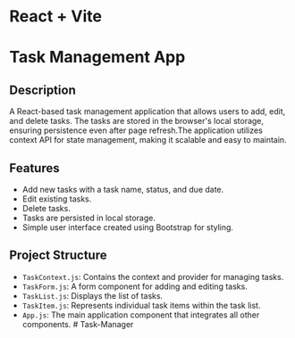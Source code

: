 # React + Vite

# Task Management App

## Description
A React-based task management application that allows users to add, edit, and delete tasks. The tasks are stored in the browser's local storage, ensuring persistence even after page refresh.The application utilizes context API for state management, making it scalable and easy to maintain.

## Features
- Add new tasks with a task name, status, and due date.
- Edit existing tasks.
- Delete tasks.
- Tasks are persisted in local storage.
- Simple user interface created using Bootstrap for styling.

## Project Structure
- `TaskContext.js`: Contains the context and provider for managing tasks.
- `TaskForm.js`: A form component for adding and editing tasks.
- `TaskList.js`: Displays the list of tasks.
- `TaskItem.js`: Represents individual task items within the task list.
- `App.js`: The main application component that integrates all other components.
#   T a s k - M a n a g e r 
 
 
